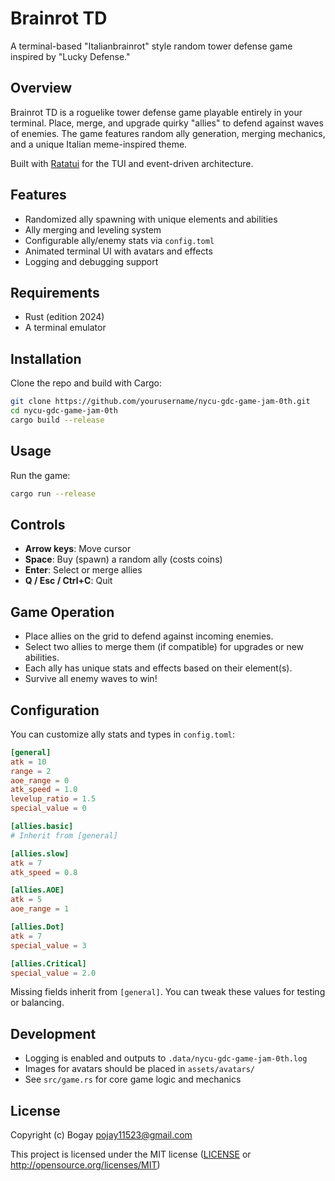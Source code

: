 # Brainrot TD

A terminal-based "Italianbrainrot" style random tower defense game inspired by "Lucky Defense."

## Overview

Brainrot TD is a roguelike tower defense game playable entirely in your terminal. Place, merge, and upgrade quirky "allies" to defend against waves of enemies. The game features random ally generation, merging mechanics, and a unique Italian meme-inspired theme.

Built with [Ratatui](https://ratatui.rs) for the TUI and event-driven architecture.

## Features

- Randomized ally spawning with unique elements and abilities
- Ally merging and leveling system
- Configurable ally/enemy stats via `config.toml`
- Animated terminal UI with avatars and effects
- Logging and debugging support

## Requirements

- Rust (edition 2024)
- A terminal emulator

## Installation

Clone the repo and build with Cargo:

```sh
git clone https://github.com/yourusername/nycu-gdc-game-jam-0th.git
cd nycu-gdc-game-jam-0th
cargo build --release
```

## Usage

Run the game:

```sh
cargo run --release
```

## Controls

- **Arrow keys**: Move cursor
- **Space**: Buy (spawn) a random ally (costs coins)
- **Enter**: Select or merge allies
- **Q / Esc / Ctrl+C**: Quit

## Game Operation

- Place allies on the grid to defend against incoming enemies.
- Select two allies to merge them (if compatible) for upgrades or new abilities.
- Each ally has unique stats and effects based on their element(s).
- Survive all enemy waves to win!

## Configuration

You can customize ally stats and types in `config.toml`:

```toml
[general]
atk = 10
range = 2
aoe_range = 0
atk_speed = 1.0
levelup_ratio = 1.5
special_value = 0

[allies.basic]
# Inherit from [general]

[allies.slow]
atk = 7
atk_speed = 0.8

[allies.AOE]
atk = 5
aoe_range = 1

[allies.Dot]
atk = 7
special_value = 3

[allies.Critical]
special_value = 2.0
```

Missing fields inherit from `[general]`. You can tweak these values for testing or balancing.

## Development

- Logging is enabled and outputs to `.data/nycu-gdc-game-jam-0th.log`
- Images for avatars should be placed in `assets/avatars/`
- See `src/game.rs` for core game logic and mechanics

## License

Copyright (c) Bogay <pojay11523@gmail.com>

This project is licensed under the MIT license ([LICENSE] or <http://opensource.org/licenses/MIT>)

[LICENSE]: ./LICENSE

